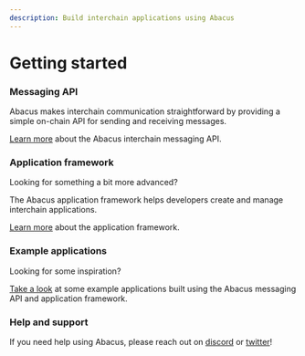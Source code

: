 ```yaml
---
description: Build interchain applications using Abacus
---
```


# Getting started

### Messaging API

Abacus makes interchain communication straightforward by providing a simple on-chain API for sending and receiving messages.

[Learn more](getting-started.md#messaging-api) about the Abacus interchain messaging API.

### Application framework

Looking for something a bit more advanced?

The Abacus application framework helps developers create and manage interchain applications.

[Learn more](getting-started.md#application-framework) about the application framework.

### Example applications

Looking for some inspiration?

[Take a look](examples/) at some example applications built using the Abacus messaging API and application framework.

### Help and support

If you need help using Abacus, please reach out on [discord](https://discord.com/invite/KBD3aD78Bb) or [twitter](https://twitter.com/Abacus\_Network)!

